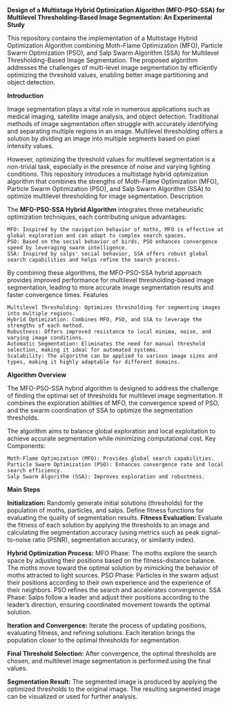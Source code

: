 **Design of a Multistage Hybrid Optimization Algorithm (MFO-PSO-SSA) for Multilevel Thresholding-Based Image Segmentation: An Experimental Study**

This repository contains the implementation of a Multistage Hybrid Optimization Algorithm combining Moth-Flame Optimization (MFO), Particle Swarm Optimization (PSO), and Salp Swarm Algorithm (SSA) for Multilevel Thresholding-Based Image Segmentation. The proposed algorithm addresses the challenges of multi-level image segmentation by efficiently optimizing the threshold values, enabling better image partitioning and object detection.


**Introduction**

Image segmentation plays a vital role in numerous applications such as medical imaging, satellite image analysis, and object detection. Traditional methods of image segmentation often struggle with accurately identifying and separating multiple regions in an image. Multilevel thresholding offers a solution by dividing an image into multiple segments based on pixel intensity values.

However, optimizing the threshold values for multilevel segmentation is a non-trivial task, especially in the presence of noise and varying lighting conditions. This repository introduces a multistage hybrid optimization algorithm that combines the strengths of Moth-Flame Optimization (MFO), Particle Swarm Optimization (PSO), and Salp Swarm Algorithm (SSA) to optimize multilevel thresholding for image segmentation.
Description

The **MFO-PSO-SSA Hybrid Algorithm** integrates three metaheuristic optimization techniques, each contributing unique advantages:

    MFO: Inspired by the navigation behavior of moths, MFO is effective at global exploration and can adapt to complex search spaces.
    PSO: Based on the social behavior of birds, PSO enhances convergence speed by leveraging swarm intelligence.
    SSA: Inspired by salps' social behavior, SSA offers robust global search capabilities and helps refine the search process.

By combining these algorithms, the MFO-PSO-SSA hybrid approach provides improved performance for multilevel thresholding-based image segmentation, leading to more accurate image segmentation results and faster convergence times.
Features

    Multilevel Thresholding: Optimizes thresholding for segmenting images into multiple regions.
    Hybrid Optimization: Combines MFO, PSO, and SSA to leverage the strengths of each method.
    Robustness: Offers improved resistance to local minima, noise, and varying image conditions.
    Automatic Segmentation: Eliminates the need for manual threshold selection, making it ideal for automated systems.
    Scalability: The algorithm can be applied to various image sizes and types, making it highly adaptable for different domains.

**Algorithm Overview**

The MFO-PSO-SSA hybrid algorithm is designed to address the challenge of finding the optimal set of thresholds for multilevel image segmentation. It combines the exploration abilities of MFO, the convergence speed of PSO, and the swarm coordination of SSA to optimize the segmentation thresholds.

The algorithm aims to balance global exploration and local exploitation to achieve accurate segmentation while minimizing computational cost.
Key Components:

    Moth-Flame Optimization (MFO): Provides global search capabilities.
    Particle Swarm Optimization (PSO): Enhances convergence rate and local search efficiency.
    Salp Swarm Algorithm (SSA): Improves exploration and robustness.

**Main Steps**

   **Initialization:**
        Randomly generate initial solutions (thresholds) for the population of moths, particles, and salps.
        Define fitness functions for evaluating the quality of segmentation results.
   **Fitness Evaluation:**
        Evaluate the fitness of each solution by applying the thresholds to an image and calculating the segmentation accuracy (using metrics such as peak signal-to-noise ratio (PSNR), segmentation accuracy, or similarity index).

   **Hybrid Optimization Process:**
        MFO Phase: The moths explore the search space by adjusting their positions based on the fitness-distance balance. The moths move toward the optimal solution by mimicking the behavior of moths attracted to light sources.
        PSO Phase: Particles in the swarm adjust their positions according to their own experience and the experience of their neighbors. PSO refines the search and accelerates convergence.
        SSA Phase: Salps follow a leader and adjust their positions according to the leader’s direction, ensuring coordinated movement towards the optimal solution.

   **Iteration and Convergence:**
        Iterate the process of updating positions, evaluating fitness, and refining solutions. Each iteration brings the population closer to the optimal thresholds for segmentation.

   **Final Threshold Selection:**
        After convergence, the optimal thresholds are chosen, and multilevel image segmentation is performed using the final values.

   **Segmentation Result:**
        The segmented image is produced by applying the optimized thresholds to the original image. The resulting segmented image can be visualized or used for further analysis.
